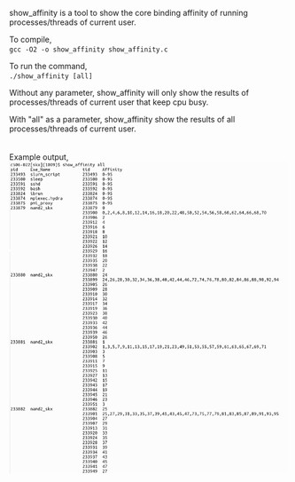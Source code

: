 show_affinity is a tool to show the core binding affinity of running processes/threads of current user. 

To compile,<br> 
`gcc -O2 -o show_affinity show_affinity.c`

To run the command, <br>
`./show_affinity [all]`

Without any parameter, show_affinity will only show the results of processes/threads of current user that keep cpu busy.

With "all" as a parameter, show_affinity show the results of all processes/threads of current user. 
<br>
<br>
<br>
Example output, <br>
![](https://github.com/TACC/show_affinity/blob/master/affinity.png)

